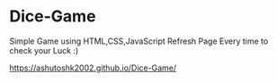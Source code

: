 # Dice-Game
Simple Game using HTML,CSS,JavaScript
Refresh Page Every time to check your Luck :)


https://ashutoshk2002.github.io/Dice-Game/
